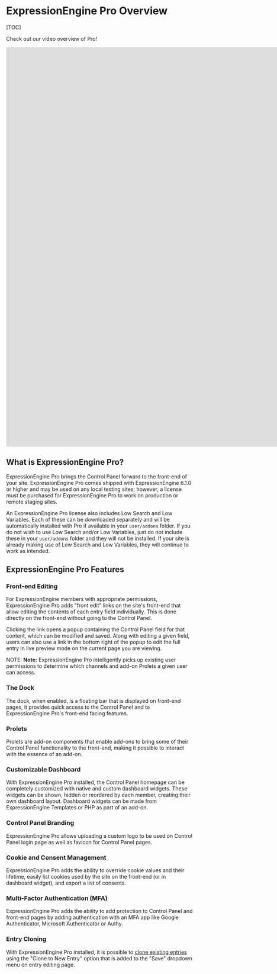 <!--
    This source file is part of the open source project
    ExpressionEngine User Guide (https://github.com/ExpressionEngine/ExpressionEngine-User-Guide)

    @link      https://expressionengine.com/
    @copyright Copyright (c) 2003-2021, Packet Tide, LLC (https://packettide.com)
    @license   https://expressionengine.com/license Licensed under Apache License, Version 2.0
-->

# ExpressionEngine Pro Overview

[TOC]

Check out our video overview of Pro!
<div class="video-wrapper">
<iframe src="https://www.youtube.com/embed/O5G3hd9PBUM?vq=HD1080" width="1920" height="1080" frameborder="0" webkitallowfullscreen mozallowfullscreen allowfullscreen></iframe>
</div>


## What is ExpressionEngine Pro?

ExpressionEngine Pro brings the Control Panel forward to the front-end of your site. ExpressionEngine Pro comes shipped with ExpressionEngine 6.1.0 or higher and may be used on any local testing sites; however, a license must be purchased for ExpressionEngine Pro to work on production or remote staging sites.

An ExpressionEngine Pro license also includes Low Search and Low Variables. Each of these can be downloaded separately and will be automatically installed with Pro if available in your `user/addons` folder. If you do not wish to use Low Search and/or Low Variables, just do not include these in your `user/addons` folder and they will not be installed.  If your site is already making use of Low Search and Low Variables, they will continue to work as intended.

## ExpressionEngine Pro Features

### Front-end Editing

For ExpressionEngine members with appropriate permissions, ExpressionEngine Pro adds "front edit" links on the site's front-end that allow editing the contents of each entry field individually. This is done directly on the front-end without going to the Control Panel.

Clicking the link opens a popup containing the Control Panel field for that content, which can be modified and saved. Along with editing a given field, users can also use a link in the bottom right of the popup to edit the full entry in live preview mode on the current page you are viewing.

NOTE: **Note:** ExpressionEngine Pro intelligently picks up existing user permissions to determine which channels and add-on Prolets a given user can access.

### The Dock

The dock, when enabled, is a floating bar that is displayed on front-end pages, it provides quick access to the Control Panel and to ExpressionEngine Pro's front-end facing features.

### Prolets

Prolets are add-on components that enable add-ons to bring some of their Control Panel functionality to the front-end, making it possible to interact with the essence of an add-on.

### Customizable Dashboard

With ExpressionEngine Pro installed, the Control Panel homepage can be completely customized with native and custom dashboard widgets. These widgets can be shown, hidden or reordered by each member, creating their own dashboard layout.  Dashboard widgets can be made from ExpressionEngine Templates or PHP as part of an add-on.

### Control Panel Branding

ExpressionEngine Pro allows uploading a custom logo to be used on Control Panel login page as well as favicon for Control Panel pages.

### Cookie and Consent Management

ExpressionEngine Pro adds the ability to override cookie values and their lifetime, easily list cookies used by the site on the front-end (or in dashboard widget), and export a list of consents.

### Multi-Factor Authentication (MFA)

ExpressionEngine Pro adds the ability to add protection to Control Panel and front-end pages by adding authentication with an MFA app like Google Authenticator, Microsoft Authenticator or Authy.

### Entry Cloning

With ExpressionEngine Pro installed, it is possible to [clone existing entries](/pro/entry_cloning.md) using the "Clone to New Entry" option that is added to the "Save" dropdown menu on entry editing page. 
